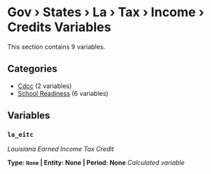 # Gov › States › La › Tax › Income › Credits Variables

This section contains 9 variables.

## Categories

- [Cdcc](cdcc/index.md) (2 variables)
- [School Readiness](school_readiness/index.md) (6 variables)

## Variables

### `la_eitc`
*Louisiana Earned Income Tax Credit*

**Type: `None` | Entity: None | Period: None**
*Calculated variable*
